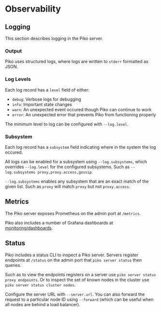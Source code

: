 # Observability

## Logging
This section describes logging in the Piko server.

### Output
Piko uses structured logs, where logs are written to `stderr` formatted as
JSON.

### Log Levels
Each log record has a `level` field of either:
* `debug`: Verbose logs for debugging
* `info`: Important state changes
* `warn`: An unexpected event occured though Piko can continue to work
* `error`: An unexpected error that prevents Piko from functioning
properly

The minimum level to log can be configured with `--log.level`.

### Subsystem
Each log record has a `subsystem` field indicating where in the system the
log occured.

All logs can be enabled for a subsystem using `--log.subsystems`, which
overrides `--log.level` for the configured subsystems. Such as
`--log.subsystems proxy,proxy.access,gossip`.

`--log.subsystems` enables any subsystem that are an exact match of the given
list. Such as `proxy` will match `proxy` but not `proxy.access`.

## Metrics
The Piko server exposes Prometheus on the admin port at `/metrics`.

Piko also includes a number of Grafana dashboards at
[monitoring/dashboards](../../monitoring/dashboards).

## Status
Piko includes a status CLI to inspect a Piko server. Servers register endpoints
at `/status` on the admin port that `piko server status` then queries.

Such as to view the endpoints registers on a server use
`piko server status proxy endpoints`. Or to inspect the set of known nodes in the
cluster use `piko server status cluster nodes`.

Configure the server URL with `--server.url`. You can also forward the request
 to a particular node ID using `--forward` (which can be useful when all nodes
are behind a load balancer).
